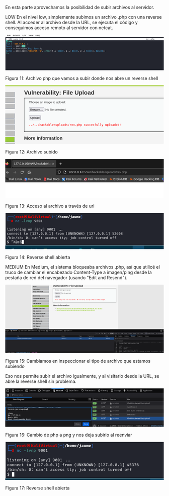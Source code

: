 En esta parte aprovechamos la posibilidad de subir archivos al servidor.

LOW
En el nivel low, simplemente subimos un archivo .php con una reverse shell. Al acceder al archivo desde la URL, se ejecuta el código y conseguimos acceso remoto al servidor con netcat.

![Figura 11](./imagenes/image11.png)

Figura 11: Archivo php que vamos a subir donde nos abre un reverse shell

![Figura 12](./imagenes/image12.png)

Figura 12: Archivo subido

![Figura 13](./imagenes/image13.png)

Figura 13: Acceso al archivo a través de url

![Figura 14](./imagenes/image14.png)

Figura 14: Reverse shell abierta

MEDIUM
En Medium, el sistema bloqueaba archivos .php, así que utilicé el truco de cambiar el encabezado Content-Type a imagen/ping desde la pestaña de red del navegador (usando "Edit and Resend").

![Figura 15](./imagenes/image15.png)

Figura 15: Cambiamos en inspeccionar el tipo de archivo que estamos subiendo

Eso nos permite subir el archivo igualmente, y al visitarlo desde la URL, se abre la reverse shell sin problema.

![Figura 16](./imagenes/image16.png)

Figura 16: Cambio de php a png y nos deja subirlo al reenviar

![Figura 17](./imagenes/image17.png)

Figura 17: Reverse shell abierta
